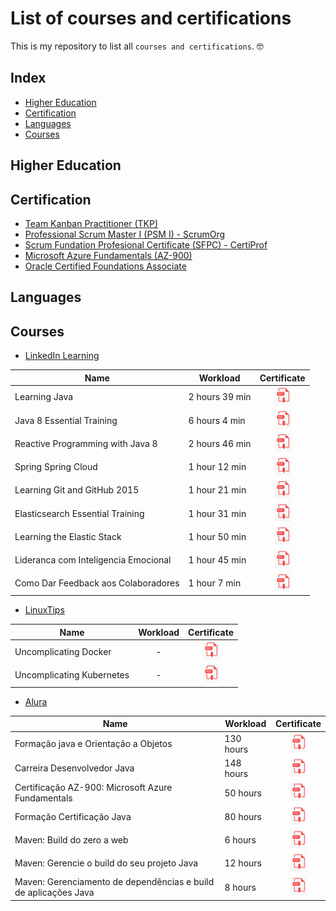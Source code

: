 # List of courses and certifications

This is my repository to list all `courses and certifications`. 🤓️

## Index

 - [Higher Education](#higher-education)
 - [Certification](#certification)
 - [Languages](#languages)
 - [Courses](#courses)

## Higher Education

## Certification

- [Team Kanban Practitioner (TKP)](/certificates/team-kanban-practitioner-TKP.pdf)
- [Professional Scrum Master I (PSM I) - ScrumOrg](/certificates/professional-scrum-master-I-PSMI-scrum-org.pdf)
- [Scrum Fundation Profesional Certificate (SFPC) - CertiProf](/certificates/scrum-fundation-profesional-certificate-certiprof.pdf)
- [Microsoft Azure Fundamentals (AZ-900)](/certificates/microsoft-certified-professional-azure-fundamentals.pdf) 
- [Oracle Certified Foundations Associate](/certificates/oracle-certified-foundations-associate.pdf)

## Languages

## Courses

- [LinkedIn Learning](https://www.linkedin.com/learning/)

| Name                                 | Workload       |                                                     Certificate                                                     |
| ------------------------------------ | -------------- | :-----------------------------------------------------------------------------------------------------------------: |
| Learning Java                        | 2 hours 39 min |            [![certificate](/images/image-pdf-02-25-x-29.png)](/certificates/linkedin/learning-java.pdf)             |
| Java 8 Essential Training            | 6 hours 4 min  |  [![certificate](/images/image-pdf-02-25-x-29.png)](/certificates/linkedin/linkedin/java-8-essential-training.pdf)  |
| Reactive Programming with Java 8     | 2 hours 46 min |       [![certificate](/images/image-pdf-02-25-x-29.png)](/certificates/reactive-programming-with-java-8.pdf)        |
| Spring Spring Cloud                  | 1 hour 12 min  |         [![certificate](/images/image-pdf-02-25-x-29.png)](/certificates/linkedin/spring-spring-cloud.pdf)          |
| Learning Git and GitHub 2015         | 1 hour 21 min  |     [![certificate](/images/image-pdf-02-25-x-29.png)](/certificates/linkedin/learning-git-and-gitHub-2015.pdf)     |
| Elasticsearch Essential Training     | 1 hour 31 min  |   [![certificate](/images/image-pdf-02-25-x-29.png)](/certificates/linkedin/elasticsearch-essential-training.pdf)   |
| Learning the Elastic Stack           | 1 hour 50 min  |      [![certificate](/images/image-pdf-02-25-x-29.png)](/certificates/linkedin/learning-the-elastic-stack.pdf)      |
| Lideranca com Inteligencia Emocional | 1 hour 45 min  | [![certificate](/images/image-pdf-02-25-x-29.png)](/certificates/linkedin/lideranca-com-inteligencia-emocional.pdf) |
| Como Dar Feedback aos Colaboradores  | 1 hour 7 min   | [![certificate](/images/image-pdf-02-25-x-29.png)](/certificates/linkedin/como-dar-feedback-aos-colaboradores.pdf)  |

- [LinuxTips](https://www.linuxtips.io/)


| Name                      | Workload  | Certificate |
| ------------------------- | :-: | :--------------------------------------------------------------------------------------------------------: |
| Uncomplicating Docker     |  -  | [![certificate](/images/image-pdf-02-25-x-29.png)](/certificates/linuxtips/uncomplicating-docker.pdf)      |
| Uncomplicating Kubernetes |  -  | [![certificate](/images/image-pdf-02-25-x-29.png)](/certificates/linuxtips/uncomplicating-kubernetes.pdf)  |

- [Alura](https://www.alura.com.br)

| Name                                              | Workload  |                                                         Certificate                                                          |
| ------------------------------------------------- | --------- | :--------------------------------------------------------------------------------------------------------------------------: |
| Formação java e Orientação a Objetos              | 130 hours |        [![certificate](/images/image-pdf-02-25-x-29.png)](/certificates/alura/formacao-java-orientacao-a-objeto.pdf)         |
| Carreira Desenvolvedor Java                       | 148 hours |           [![certificate](/images/image-pdf-02-25-x-29.png)](/certificates/alura/carreira-desenvolvedor-java.pdf)            |
| Certificação AZ-900: Microsoft Azure Fundamentals | 50 hours  | [![certificate](/images/image-pdf-02-25-x-29.png)](/certificates/alura/certificacao-az-900-microsoft-azure-fundamentals.pdf) |
| Formação Certificação Java | 80 hours | [![certificate](/images/image-pdf-02-25-x-29.png)](/certificates/alura/formacao-certificacao-java.pdf) |
| Maven: Build do zero a web | 6 hours | [![certificate](/images/image-pdf-02-25-x-29.png)](/certificates/alura/maven-build-do-zero-a-web.pdf) |
| Maven: Gerencie o build do seu projeto Java | 12 hours | [![certificate](/images/image-pdf-02-25-x-29.png)](/certificates/alura/maven-gerencie-o-build-do-seu-projeto-java.pdf) |
| Maven: Gerenciamento de dependências e build de aplicações Java | 8 hours | [![certificate](/images/image-pdf-02-25-x-29.png)](/certificates/alura/maven-gerenciamento-dependencias-build-aplicacoes-java.pdf) |
